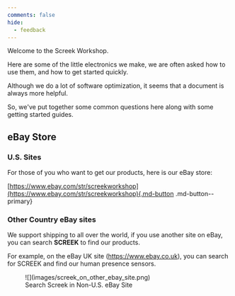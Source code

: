 ```yaml
---
comments: false
hide:
  - feedback
---
```

Welcome to the Screek Workshop.

Here are some of the little electronics we make, we are often asked how to use them, and how to get started quickly.    

Although we do a lot of software optimization, it seems that a document is always more helpful.    

So, we've put together some common questions here along with some getting started guides.    

## eBay Store
### U.S. Sites
For those of you who want to get our products, here is our eBay store:    

[https://www.ebay.com/str/screekworkshop](https://www.ebay.com/str/screekworkshop){.md-button .md-button--primary}

### Other Country eBay sites
We support shipping to all over the world, if you use another site on eBay, you can search **SCREEK** to find our products.

For example, on the eBay UK site (https://www.ebay.co.uk), you can search for SCREEK and find our human presence sensors.
<figure markdown>
  ![](images/screek_on_other_ebay_site.png)
  <figcaption>Search Screek in Non-U.S. eBay Site</figcaption>
</figure>
